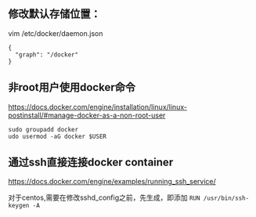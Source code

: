 
## 修改默认存储位置：
vim /etc/docker/daemon.json
```
{
  "graph": "/docker"
}
```
## 非root用户使用docker命令
https://docs.docker.com/engine/installation/linux/linux-postinstall/#manage-docker-as-a-non-root-user
```
sudo groupadd docker
udo usermod -aG docker $USER
```
## 通过ssh直接连接docker container
https://docs.docker.com/engine/examples/running_ssh_service/

对于centos,需要在修改sshd_config之前，先生成，即添加
```RUN /usr/bin/ssh-keygen -A```
